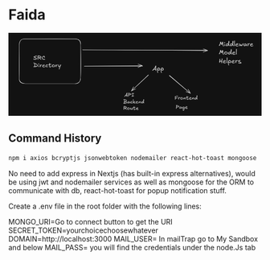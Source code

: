 # Faida

![alt text](<Structure.png>)

## Command History 

```bash
npm i axios bcryptjs jsonwebtoken nodemailer react-hot-toast mongoose
```

No need to add express in Nextjs (has built-in express alternatives), would be using jwt and nodemailer services as well as mongoose for the ORM to communicate with db, react-hot-toast for popup notification stuff. 

Create a .env file in the root folder with the following lines:

MONGO_URI=Go to connect button to get the URI
SECRET_TOKEN=yourchoicechoosewhatever
DOMAIN=http://localhost:3000
MAIL_USER= In mailTrap go to My Sandbox and below 
MAIL_PASS= you will find the credentials under the node.Js tab
